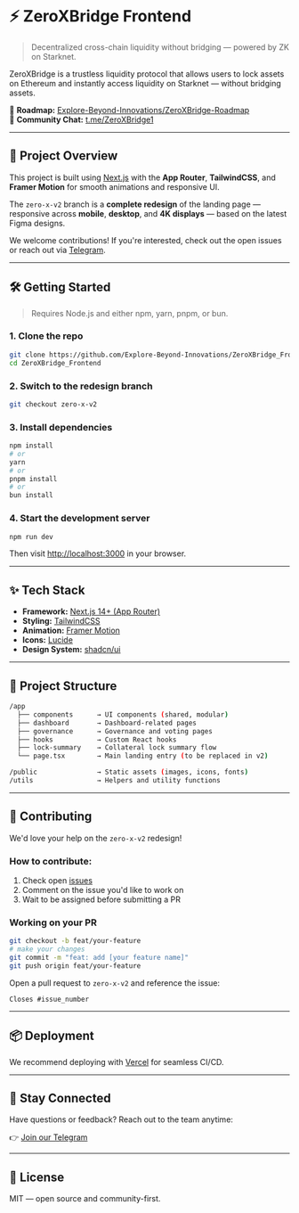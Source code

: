 # ⚡ ZeroXBridge Frontend

> Decentralized cross-chain liquidity without bridging — powered by ZK on Starknet.

ZeroXBridge is a trustless liquidity protocol that allows users to lock assets on Ethereum and instantly access liquidity on Starknet — without bridging  assets. 

📍 **Roadmap:** [Explore-Beyond-Innovations/ZeroXBridge-Roadmap](https://github.com/Explore-Beyond-Innovations/ZeroXBridge-Roadmap)  
💬 **Community Chat:** [t.me/ZeroXBridge1](https://t.me/ZeroXBridge1)

---

## 🚀 Project Overview

This project is built using [Next.js](https://nextjs.org) with the **App Router**, **TailwindCSS**, and **Framer Motion** for smooth animations and responsive UI.

The `zero-x-v2` branch is a **complete redesign** of the landing page — responsive across **mobile**, **desktop**, and **4K displays** — based on the latest Figma designs.

We welcome contributions! If you're interested, check out the open issues or reach out via [Telegram](https://t.me/ZeroXBridge1).

---

## 🛠 Getting Started

> Requires Node.js and either npm, yarn, pnpm, or bun.

### 1. Clone the repo

```bash
git clone https://github.com/Explore-Beyond-Innovations/ZeroXBridge_Frontend.git
cd ZeroXBridge_Frontend
```

### 2. Switch to the redesign branch

```bash
git checkout zero-x-v2
```

### 3. Install dependencies

```bash
npm install
# or
yarn
# or
pnpm install
# or
bun install
```

### 4. Start the development server

```bash
npm run dev
```

Then visit [http://localhost:3000](http://localhost:3000) in your browser.

---

## ✨ Tech Stack

- **Framework:** [Next.js 14+ (App Router)](https://nextjs.org/docs/app)
- **Styling:** [TailwindCSS](https://tailwindcss.com/)
- **Animation:** [Framer Motion](https://www.framer.com/motion/)
- **Icons:** [Lucide](https://lucide.dev/)
- **Design System:** [shadcn/ui](https://ui.shadcn.com/)

---

## 📁 Project Structure

```bash
/app
  ├── components      → UI components (shared, modular)
  ├── dashboard       → Dashboard-related pages
  ├── governance      → Governance and voting pages
  ├── hooks           → Custom React hooks
  ├── lock-summary    → Collateral lock summary flow
  └── page.tsx        → Main landing entry (to be replaced in v2)

/public               → Static assets (images, icons, fonts)
/utils                → Helpers and utility functions
```

---

## 🤝 Contributing

We'd love your help on the `zero-x-v2` redesign!

### How to contribute:

1. Check open [issues](https://github.com/Explore-Beyond-Innovations/ZeroXBridge_Frontend/issues)
2. Comment on the issue you'd like to work on
3. Wait to be assigned before submitting a PR

### Working on your PR

```bash
git checkout -b feat/your-feature
# make your changes
git commit -m "feat: add [your feature name]"
git push origin feat/your-feature
```

Open a pull request to `zero-x-v2` and reference the issue:

```
Closes #issue_number
```

---

## 📦 Deployment

We recommend deploying with [Vercel](https://vercel.com/) for seamless CI/CD.

---

## 📣 Stay Connected

Have questions or feedback? Reach out to the team anytime:

👉 [Join our Telegram](https://t.me/ZeroXBridge1)

---

## 📄 License

MIT — open source and community-first.
